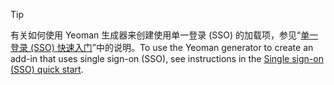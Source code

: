 > [!TIP]
> <span data-ttu-id="95818-101">有关如何使用 Yeoman 生成器来创建使用单一登录 (SSO) 的加载项，参见“[单一登录 (SSO) 快速入门](../quickstarts/sso-quickstart.md)”中的说明。</span><span class="sxs-lookup"><span data-stu-id="95818-101">To use the Yeoman generator to create an add-in that uses single sign-on (SSO), see instructions in the [Single sign-on (SSO) quick start](../quickstarts/sso-quickstart.md).</span></span>